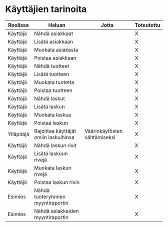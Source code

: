 # Käyttäjien tarinoita

Roolissa | Haluan | Jotta | Toteutettu
--- | --- | --- | ---
Käyttäjä | Nähdä asiakkaat  | | X
Käyttäjä | Lisätä asiakkaan  | | X
Käyttäjä | Muokata asiakasta  | | X
Käyttäjä | Poistaa asiakkaan  | | X
Käyttäjä | Nähdä tuotteet  | | X
Käyttäjä | Lisätä tuotteen  | | X
Käyttäjä | Muokata tuotetta  | | X
Käyttäjä | Poistaa tuotteen  | | X
Käyttäjä | Nähdä laskut  | | X
Käyttäjä | Lisätä laskun  | | X
Käyttäjä | Muokata laskua  | | X
Käyttäjä | Poistaa laskun  | | X
Ylläpitäjä | Rajoittaa käyttäjät omiin laskuihinsa | Väärinkäytösten välttämiseksi | X
Käyttäjä | Nähdä laskun rivit  | | X
Käyttäjä | Lisätä laskuun rivejä  | | X
Käyttäjä | Muokata laskun rivejä  | | X
Käyttäjä | Poistaa laskun rivin  | | X
Esimies | Nähdä tuoteryhmien myyntiraportin  | | X
Esimies | Nähdä asiakkaiden myyntiraportin  | | X
